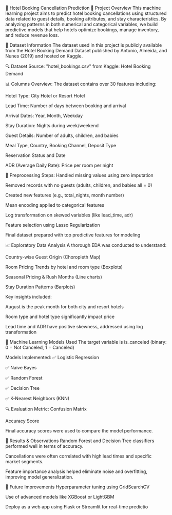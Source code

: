 🏨 Hotel Booking Cancellation Prediction
📌 Project Overview
This machine learning project aims to predict hotel booking cancellations using structured data related to guest details, booking attributes, and stay characteristics. By analyzing patterns in both numerical and categorical variables, we build predictive models that help hotels optimize bookings, manage inventory, and reduce revenue loss.

📂 Dataset Information
The dataset used in this project is publicly available from the Hotel Booking Demand Dataset published by Antonio, Almeida, and Nunes (2019) and hosted on Kaggle.

🔍 Dataset Source:
"hotel_bookings.csv" from Kaggle: Hotel Booking Demand

📊 Columns Overview:
The dataset contains over 30 features including:

Hotel Type: City Hotel or Resort Hotel

Lead Time: Number of days between booking and arrival

Arrival Dates: Year, Month, Weekday

Stay Duration: Nights during week/weekend

Guest Details: Number of adults, children, and babies

Meal Type, Country, Booking Channel, Deposit Type

Reservation Status and Date

ADR (Average Daily Rate): Price per room per night

🔧 Preprocessing Steps:
Handled missing values using zero imputation

Removed records with no guests (adults, children, and babies all = 0)

Created new features (e.g., total_nights, month number)

Mean encoding applied to categorical features

Log transformation on skewed variables (like lead_time, adr)

Feature selection using Lasso Regularization

Final dataset prepared with top predictive features for modeling

📈 Exploratory Data Analysis
A thorough EDA was conducted to understand:

Country-wise Guest Origin (Choropleth Map)

Room Pricing Trends by hotel and room type (Boxplots)

Seasonal Pricing & Rush Months (Line charts)

Stay Duration Patterns (Barplots)

Key insights included:

August is the peak month for both city and resort hotels

Room type and hotel type significantly impact price

Lead time and ADR have positive skewness, addressed using log transformation

🤖 Machine Learning Models Used
The target variable is is_canceled (binary: 0 = Not Canceled, 1 = Canceled)

Models Implemented:
✅ Logistic Regression

✅ Naive Bayes

✅ Random Forest

✅ Decision Tree

✅ K-Nearest Neighbors (KNN)

🔍 Evaluation Metric:
Confusion Matrix

Accuracy Score

Final accuracy scores were used to compare the model performance.

🧠 Results & Observations
Random Forest and Decision Tree classifiers performed well in terms of accuracy.

Cancellations were often correlated with high lead times and specific market segments.

Feature importance analysis helped eliminate noise and overfitting, improving model generalization.

🚀 Future Improvements
Hyperparameter tuning using GridSearchCV

Use of advanced models like XGBoost or LightGBM

Deploy as a web app using Flask or Streamlit for real-time predictio
